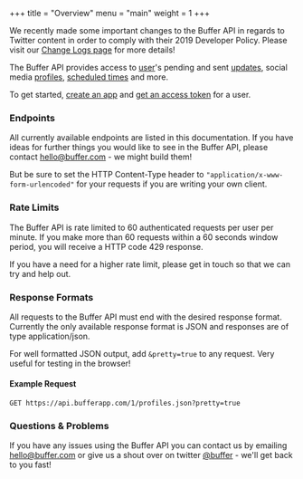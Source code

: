+++
title = "Overview"
menu = "main"
weight = 1
+++

We recently made some important changes to the Buffer API in regards to Twitter content in order to comply with their 2019 Developer Policy. Please visit our [Change Logs page](/api/logs) for more details!

The Buffer API provides access to [user](/api/user)'s pending and sent [updates](/api/updates), social media [profiles](/api/profiles), [scheduled times](/api/profiles#schedules) and more.

To get started, [create an app](/developers/apps/create) and [get an access token](/api/authentication) for a user.

### Endpoints

All currently available endpoints are listed in this documentation. If you have ideas for further things you would like to see in the Buffer API, please contact [hello@buffer.com](mailto:hello@buffer.com) - we might build them!

But be sure to set the HTTP Content-Type header to `"application/x-www-form-urlencoded"` for your requests if you are writing your own client.

### Rate Limits

The Buffer API is rate limited to 60 authenticated requests per user per minute. If you make more than 60 requests within a 60 seconds window period, you will receive a HTTP code 429 response.

If you have a need for a higher rate limit, please get in touch so that we can try and help out.

### Response Formats

All requests to the Buffer API must end with the desired response format. Currently the only available response format is JSON and responses are of type application/json.

For well formatted JSON output, add `&pretty=true` to any request. Very useful for testing in the browser!

#### Example Request

`GET https://api.bufferapp.com/1/profiles.json?pretty=true`

### Questions & Problems

If you have any issues using the Buffer API you can contact us by emailing [hello@buffer.com](mailto:hello@buffer.com) or give us a shout over on twitter [@buffer](http://twitter.com/buffer) - we'll get back to you fast!
